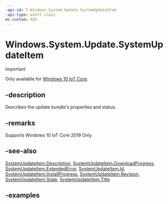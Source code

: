 ```yaml
---
-api-id: T:Windows.System.Update.SystemUpdateItem
-api-type: winrt class
ms.custom: RS5
---
```


<!-- Class syntax.
public class SystemUpdateItem 
-->

# Windows.System.Update.SystemUpdateItem

> [!IMPORTANT]
> Only available for [Windows 10 IoT Core](https://learn.microsoft.com/windows/iot-core/windows-iot-core).

## -description
Describes the update bundle's properties and status.

## -remarks
Supports Windows 10 IoT Core 2019 Only

## -see-also
[SystemUpdateItem.Description](systemupdateitem_description.md),
[SystemUpdateItem.DownloadProgress](systemupdateitem_downloadprogress.md),
[SystemUpdateItem.ExtendedError](systemupdateitem_extendederror.md),
[SystemUpdateItem.Id](systemupdateitem_id.md),
[SystemUpdateItem.InstallProgress](systemupdateitem_installprogress.md),
[SystemUpdateItem.Revision](systemupdateitem_revision.md),
[SystemUpdateItem.State](systemupdateitem_state.md),
[SystemUpdateItem.Title](systemupdateitem_title.md)

## -examples

